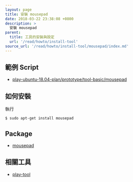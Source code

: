 ```yaml
---
layout: page
title: 安裝 mousepad
date: 2018-03-22 23:38:08 +0800
description: >
  安裝 mousepad
parent:
  title: 工具的安裝與設定
  url: '/read/howto/install-tool'
source_url: '/read/howto/install-tool/mousepad/index.md'
---
```



## 範例 Script

* [play-ubuntu-18.04-plan/prototype/tool-basic/mousepad](https://github.com/samwhelp/play-ubuntu-18.04-plan/tree/master/prototype/tool-basic/mousepad)


## 如何安裝

執行

``` sh
$ sudo apt-get install mousepad
```


## Package

* [mousepad](https://packages.ubuntu.com/bionic/mousepad)


## 相關工具

* [play-tool](https://github.com/samwhelp/play-ubuntu-18.04-plan/tree/master/plan/tool-full/play-tool/prj/play-tool/app/usr/share/play-tool)
